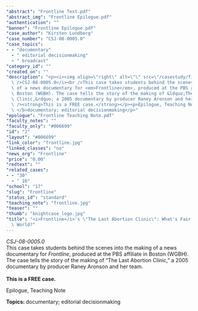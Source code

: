 ```yaml
---
"abstract": "Frontline Text.pdf"
"abstract_img": "Frontline Epilogue.pdf"
"authentication": ""
"banner": "Frontline Epilogue.pdf"
"case_author": "Kirsten Lundberg"
"case_number": "CSJ-08-0005.0"
"case_topics":
- - "documentary"
  - " editorial decisionmaking"
  - " broadcast"
"category_id": ""
"created_on": ""
"description": "<p><i><img align=\"right\" alt=\"\" src=\"/casestudy/files/photos/241/frontline.gif\"\
  \ />CSJ-08-0005.0</i><br />This case takes students behind the scenes into the making\
  \ of a news documentary for <em>Frontline</em>, produced at the PBS affiliate in\
  \ Boston (WGBH). The case tells the story of the making of &ldquo;The Last Abortion\
  \ Clinic,&rdquo; a 2005 documentary by producer Raney Aronson and her team.<br /><br\
  \ /><strong>This is a FREE case.</strong></p><p>Epilogue, Teaching Note</p><p><b>Topics:\
  \ </b>documentary; editorial decisionmaking</p>"
"epologue": "Frontline Teaching Note.pdf"
"faculty_notes": ""
"faculty_only": "#006699"
"id": "2"
"layout": "#006699"
"link_color": "frontline.jpg"
"linked_classes": "no"
"news_org": "Frontline"
"price": "0.00"
"redtext": ""
"related_cases":
- - "30"
  - " 16"
"school": "17"
"slug": "Frontline"
"status_id": "standard"
"teaching_note": "frontline.jpg"
"teaser": ""
"thumb": "knightcase_logo.jpg"
"title": "<i>Frontline</i>'s \"The Last Abortion Clinic\": What's Fair in a Video\
  \ World?"
---
```

<p><i><img align="right" alt="" src="/casestudy/files/photos/241/frontline.gif" />CSJ-08-0005.0</i><br />This case takes students behind the scenes into the making of a news documentary for <em>Frontline</em>, produced at the PBS affiliate in Boston (WGBH). The case tells the story of the making of &ldquo;The Last Abortion Clinic,&rdquo; a 2005 documentary by producer Raney Aronson and her team.<br /><br /><strong>This is a FREE case.</strong></p><p>Epilogue, Teaching Note</p><p><b>Topics: </b>documentary; editorial decisionmaking</p>
